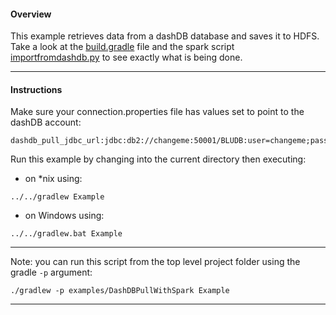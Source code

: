 #### Overview

This example retrieves data from a dashDB database and saves it to HDFS.  Take a look at the [build.gradle](./build.gradle) file and the spark script [importfromdashdb.py](./importfromdashdb.py) to see exactly what is being done.

*********************************************************************
#### Instructions

Make sure your connection.properties file has values set to point to the dashDB account:

```
dashdb_pull_jdbc_url:jdbc:db2://changeme:50001/BLUDB:user=changeme;password=changeme;sslConnection=true;
```

Run this example by changing into the current directory then executing:

- on *nix using:

```
../../gradlew Example
```

- on Windows using:

```
../../gradlew.bat Example
```

*********************************************************************

Note: you can run this script from the top level project folder using the gradle `-p` argument:

```
./gradlew -p examples/DashDBPullWithSpark Example
```
*********************************************************************
